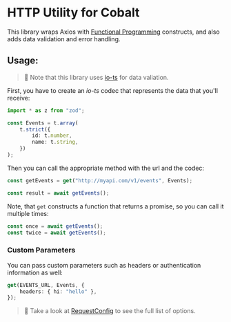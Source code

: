 # HTTP Utility for Cobalt

This library wraps Axios with [Functional Programming](https://github.com/gcanti/fp-ts) constructs, and also adds data validation and error handling.

## Usage:

> 📘 Note that this library uses [io-ts](https://github.com/gcanti/io-ts) for data valiation.

First, you have to create an _io-ts_ codec that represents the data that you'll receive:

```ts
import * as z from "zod";

const Events = t.array(
    t.strict({
        id: t.number,
        name: t.string,
    })
);
```

Then you can call the appropriate method with the url and the codec:

```ts
const getEvents = get("http://myapi.com/v1/events", Events);

const result = await getEvents();
```

Note, that `get` constructs a function that returns a promise, so you can call it multiple times:

```ts
const once = await getEvents();
const twice = await getEvents();
```

### Custom Parameters

You can pass custom parameters such as headers or authentication information as well:

```ts
get(EVENTS_URL, Events, {
    headers: { hi: "hello" },
});
```

> 📘 Take a look at [RequestConfig](src/http.ts#L72) to see the full list of options.
